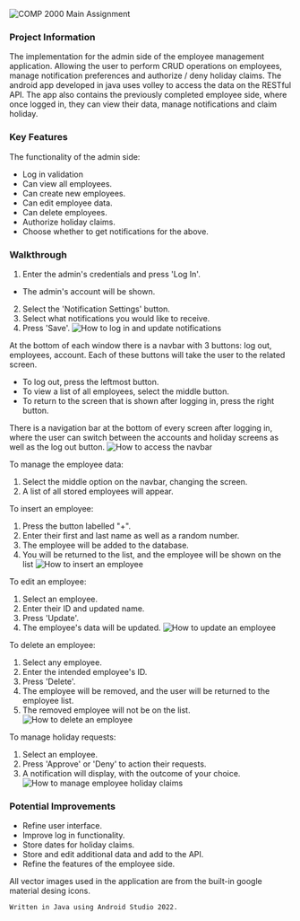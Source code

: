 ![COMP 2000 Main Assignment](githublogo.png)
### Project Information
The implementation for the admin side of the employee management application. 
Allowing the user to perform CRUD operations on employees, manage notification preferences and authorize / deny holiday claims.
The android app developed in java uses volley to access the data on the RESTful API.
The app also contains the previously completed employee side, where once logged in, they can view their data, manage notifications and claim holiday.
### Key Features
The functionality of the admin side:
- Log in validation
- Can view all employees.
- Can create new employees.
- Can edit employee data.
- Can delete employees.
- Authorize holiday claims.
- Choose whether to get notifications for the above.

### Walkthrough

1. Enter the admin's credentials and press 'Log In'.
- The admin's account will be shown.
2. Select the 'Notification Settings' button.
3. Select what notifications you would like to receive.
4. Press 'Save'.
![How to log in and update notifications](readmegifs/Notifications.gif)

At the bottom of each window there is a navbar with 3 buttons: log out, employees, account. Each of these buttons will take the user to the related screen.
  - To log out, press the leftmost button.
  - To view a list of all employees, select the middle button.
  - To return to the screen that is shown after logging in, press the right button.

 There is a navigation bar at the bottom of every screen after logging in, where the user can switch between the accounts and holiday screens as well as the log out button.
![How to access the navbar](readmegifs/Navbar.gif)


To manage the employee data:
1. Select the middle option on the navbar, changing the screen.
2. A list of all stored employees will appear.

To insert an employee:
1. Press the button labelled "+".
2. Enter their first and last name as well as a random number.
3. The employee will be added to the database.
4. You will be returned to the list, and the employee will be shown on the list
![How to insert an employee](readmegifs/Insert.gif)

To edit an employee:
1. Select an employee.
2. Enter their ID and updated name.
3. Press 'Update'.
4. The employee's data will be updated.
![How to update an employee](readmegifs/Update.gif)

To delete an employee:
1. Select any employee.
2. Enter the intended employee's ID.
3. Press 'Delete'.
4. The employee will be removed, and the user will be returned to the employee list.
5. The removed employee will not be on the list.
![How to delete an employee](readmegifs/Delete.gif)

To manage holiday requests:
1. Select an employee.
2. Press 'Approve' or 'Deny' to action their requests.
3. A notification will display, with the outcome of your choice.
![How to manage employee holiday claims](readmegifs/Notifications.gif)



### Potential Improvements
- Refine user interface.
- Improve log in functionality.
- Store dates for holiday claims.
- Store and edit additional data and add to the API.
- Refine the features of the employee side.


All vector images used in the application are from the built-in google material desing icons.
```
Written in Java using Android Studio 2022.
```

